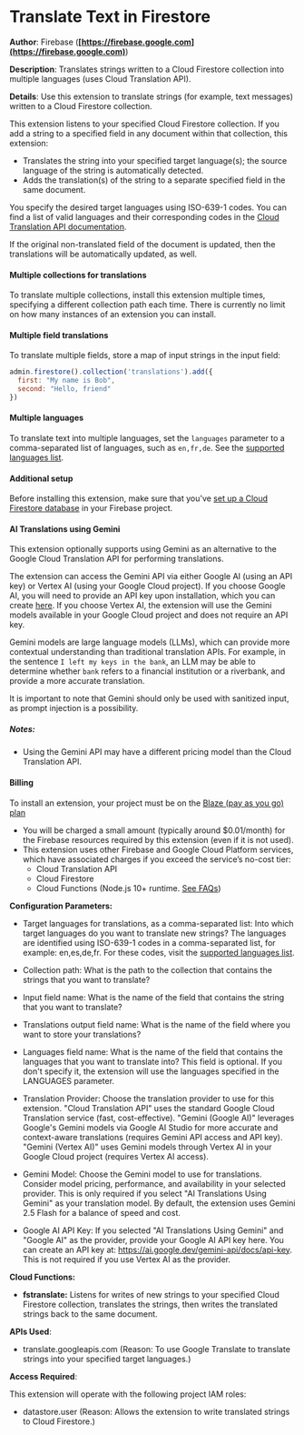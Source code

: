 # Translate Text in Firestore

**Author**: Firebase (**[https://firebase.google.com](https://firebase.google.com)**)

**Description**: Translates strings written to a Cloud Firestore collection into multiple languages (uses Cloud Translation API).



**Details**: Use this extension to translate strings (for example, text messages) written to a Cloud Firestore collection.

This extension listens to your specified Cloud Firestore collection. If you add a string to a specified field in any document within that collection, this extension:

- Translates the string into your specified target language(s); the source language of the string is automatically detected.
- Adds the translation(s) of the string to a separate specified field in the same document.

You specify the desired target languages using ISO-639-1 codes. You can find a list of valid languages and their corresponding codes in the [Cloud Translation API documentation](https://cloud.google.com/translate/docs/languages).

If the original non-translated field of the document is updated, then the translations will be automatically updated, as well.

#### Multiple collections for translations

To translate multiple collections, install this extension multiple times, specifying a different
collection path each time. There is currently no limit on how many instances of an extension you
can install.

#### Multiple field translations

To translate multiple fields, store a map of input strings in the input field:

```js
admin.firestore().collection('translations').add({
  first: "My name is Bob",
  second: "Hello, friend"
})
```
#### Multiple languages

To translate text into multiple languages, set the `languages` parameter to a comma-separated list
of languages, such as `en,fr,de`. See the [supported languages list](https://cloud.google.com/translate/docs/languages).
#### Additional setup

Before installing this extension, make sure that you've [set up a Cloud Firestore database](https://firebase.google.com/docs/firestore/quickstart) in your Firebase project.

#### AI Translations using Gemini

This extension optionally supports using Gemini as an alternative to the Google Cloud Translation API for performing translations.

The extension can access the Gemini API via either Google AI (using an API key) or Vertex AI (using your Google Cloud project). If you choose Google AI, you will need to provide an API key upon installation, which you can create [here](https://ai.google.dev/gemini-api/docs/api-key). If you choose Vertex AI, the extension will use the Gemini models available in your Google Cloud project and does not require an API key.

Gemini models are large language models (LLMs), which can provide more contextual understanding than traditional translation APIs. For example, in the sentence `I left my keys in the bank`, an LLM may be able to determine whether `bank` refers to a financial institution or a riverbank, and provide a more accurate translation.

It is important to note that Gemini should only be used with sanitized input, as prompt injection is a possibility.

##### Notes:
- Using the Gemini API may have a different pricing model than the Cloud Translation API.

#### Billing
To install an extension, your project must be on the [Blaze (pay as you go) plan](https://firebase.google.com/pricing)

- You will be charged a small amount (typically around $0.01/month) for the Firebase resources required by this extension (even if it is not used).
- This extension uses other Firebase and Google Cloud Platform services, which have associated charges if you exceed the service’s no-cost tier:
  - Cloud Translation API
  - Cloud Firestore
  - Cloud Functions (Node.js 10+ runtime. [See FAQs](https://firebase.google.com/support/faq#extensions-pricing))




**Configuration Parameters:**

* Target languages for translations, as a comma-separated list: Into which target languages do you want to translate new strings? The languages are identified using ISO-639-1 codes in a comma-separated list, for example: en,es,de,fr. For these codes, visit the [supported languages list](https://cloud.google.com/translate/docs/languages).


* Collection path: What is the path to the collection that contains the strings that you want to translate?


* Input field name: What is the name of the field that contains the string that you want to translate?


* Translations output field name: What is the name of the field where you want to store your translations?


* Languages field name: What is the name of the field that contains the languages that you want to translate into? This field is optional. If you don't specify it, the extension will use the languages specified in the LANGUAGES parameter.


* Translation Provider: Choose the translation provider to use for this extension. "Cloud Translation API" uses the standard Google Cloud Translation service (fast, cost-effective). "Gemini (Google AI)" leverages Google's Gemini models via Google AI Studio for more accurate and context-aware translations (requires Gemini API access and API key). "Gemini (Vertex AI)" uses Gemini models through Vertex AI in your Google Cloud project (requires Vertex AI access).


* Gemini Model: Choose the Gemini model to use for translations. Consider model pricing, performance, and availability in your selected provider. This is only required if you select "AI Translations Using Gemini" as your translation model. By default, the extension uses Gemini 2.5 Flash for a balance of speed and cost.


* Google AI API Key: If you selected "AI Translations Using Gemini" and "Google AI" as the provider, provide your Google AI API key here. You can create an API key at: https://ai.google.dev/gemini-api/docs/api-key. This is not required if you use Vertex AI as the provider.




**Cloud Functions:**

* **fstranslate:** Listens for writes of new strings to your specified Cloud Firestore collection, translates the strings, then writes the translated strings back to the same document.



**APIs Used**:

* translate.googleapis.com (Reason: To use Google Translate to translate strings into your specified target languages.)



**Access Required**:



This extension will operate with the following project IAM roles:

* datastore.user (Reason: Allows the extension to write translated strings to Cloud Firestore.)
